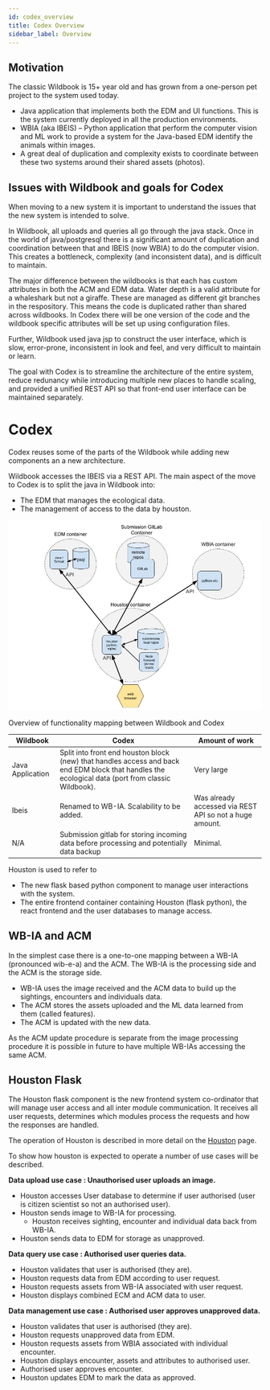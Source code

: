 ```yaml
---
id: codex_overview
title: Codex Overview
sidebar_label: Overview
---
```


## Motivation 

The classic Wildbook is 15+ year old and has grown from a one-person pet project to the system used today.
- Java application that implements both the EDM and UI functions. This is the system currently deployed in all the production environments.
- WBIA (aka IBEIS) – Python application that perform the computer vision and ML work to provide a system for the Java-based EDM identify the animals within images.
- A great deal of duplication and complexity exists to coordinate between these two systems around their shared assets (photos).


## Issues with Wildbook and goals for Codex
When moving to a new system it is important to understand the issues that the new system is intended to solve.

In Wildbook, all uploads and queries all go through the java stack.  Once in the world of java/postgresql there is a significant amount of duplication and coordination between that and IBEIS (now WBIA) to do the computer vision. This creates a bottleneck, complexity (and inconsistent data), and is difficult to maintain.

The major difference between the wildbooks is that each has custom attributes in both the ACM and EDM data. Water depth is a valid attribute for a whaleshark but not a giraffe. These are managed as different git branches in the respository. This means the code is duplicated rather than shared across wildbooks. In Codex there will be one version of the code and the wildbook specific attributes will be set up using configuration files.

Further, Wildbook used java jsp to construct the user interface, which is slow, error-prone, inconsistent in look and feel, and very difficult to maintain or learn.

The goal with Codex is to streamline the architecture of the entire system, reduce redunancy while introducing multiple new places to handle scaling, and provided a unified REST API so that front-end user interface can be maintained separately.

# Codex
Codex reuses some of the parts of the Wildbook while adding new components an a new architecture. 

Wildbook accesses the IBEIS via a REST API. The main aspect of the move to Codex is to split the java in Wildbook into:
   - The EDM that manages the ecological data.
   - The management of access to the data by houston.

![next-gen_overview_nuts-n-bolts_draft.jpg](../../static/img/developer_overview_1.jpg)

Overview of functionality mapping between Wildbook and Codex

| Wildbook          | Codex                                                                                                                                           | Amount of work                                          |
|------------------|----------------------------------------------------------------------------------------------------------------------------------------------------|---------------------------------------------------------|
| Java Application | Split into front end houston block (new) that handles access and back end EDM block that handles the ecological data (port from classic Wildbook). | Very large                                              |
| Ibeis            | Renamed to WB-IA. Scalability to be added.                                                                                                         | Was already accessed via REST API so not a huge amount. |
| N/A              | Submission gitlab for storing incoming data before processing and potentially data backup                                                          | Minimal.                                                |

Houston is used to refer to 
   - The new flask based python component to manage user interactions with the system.
   - The entire frontend container containing Houston (flask python), the react frontend and the user databases to manage access. 

## WB-IA and ACM

In the simplest case there is a one-to-one mapping between a WB-IA (pronounced wib-e-a) and the ACM. The WB-IA is the processing side and the ACM is the storage side. 
   - WB-IA uses the image received and the ACM data to build up the sightings, encounters and individuals data.
   - The ACM stores the assets uploaded and the ML data learned from them (called features).
   - The ACM is updated with the new data.
   
As the ACM update procedure is separate from the image processing procedure it is possible in future to have multiple WB-IAs accessing the same ACM.

## Houston Flask

The Houston flask component is the new frontend system co-ordinator that will manage user access and all inter module communication. It receives all user requests, determines which modules process the requests and how the responses are handled.

The operation of Houston is described in more detail on the [Houston](/docs/developers/houston) page.

To show how houston is expected to operate a number of use cases will be described.

**Data upload use case : Unauthorised user uploads an image.** 
   * Houston accesses User database to determine if user authorised (user is citizen scientist so not an authorised user).
   * Houston sends image to WB-IA for processing. 
      * Houston receives sighting, encounter and individual data back from WB-IA.
   * Houston sends data to EDM for storage as unapproved.

**Data query use case : Authorised user queries data.**
   * Houston validates that user is authorised (they are).
   * Houston requests data from EDM according to user request.
   * Houston requests assets from WB-IA associated with user request.
   * Houston displays combined ECM and ACM data to user.

**Data management use case : Authorised user approves unapproved data.** 
   * Houston validates that user is authorised (they are).
   * Houston requests unapproved data from EDM.
   * Houston requests assets from WBIA associated with individual encounter.
   * Houston displays encounter, assets and attributes to authorised user.
   * Authorised user approves encounter.
   * Houston updates EDM to mark the data as approved.
   

